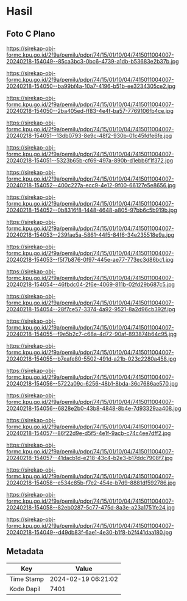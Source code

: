 # Hasil

## Foto C Plano

https://sirekap-obj-formc.kpu.go.id/2f9a/pemilu/pdpr/74/15/01/10/04/7415011004007-20240218-154049--85ca3bc3-0bc6-4739-a1db-b53683e2b37b.jpg

https://sirekap-obj-formc.kpu.go.id/2f9a/pemilu/pdpr/74/15/01/10/04/7415011004007-20240218-154050--ba99bf4a-10a7-4196-b51b-ee3234305ce2.jpg

https://sirekap-obj-formc.kpu.go.id/2f9a/pemilu/pdpr/74/15/01/10/04/7415011004007-20240218-154050--2ba405ed-ff83-4e4f-ba57-7769106fb4ce.jpg

https://sirekap-obj-formc.kpu.go.id/2f9a/pemilu/pdpr/74/15/01/10/04/7415011004007-20240218-154051--13db0793-8e9c-48f2-930b-01c45fdfe6fe.jpg

https://sirekap-obj-formc.kpu.go.id/2f9a/pemilu/pdpr/74/15/01/10/04/7415011004007-20240218-154051--5323b65b-cf69-497a-890b-d1ebb6f1f372.jpg

https://sirekap-obj-formc.kpu.go.id/2f9a/pemilu/pdpr/74/15/01/10/04/7415011004007-20240218-154052--400c227a-ecc9-4e12-9f00-66127e5e8656.jpg

https://sirekap-obj-formc.kpu.go.id/2f9a/pemilu/pdpr/74/15/01/10/04/7415011004007-20240218-154052--0b8316f8-1448-4648-a805-97bb6c5b919b.jpg

https://sirekap-obj-formc.kpu.go.id/2f9a/pemilu/pdpr/74/15/01/10/04/7415011004007-20240218-154053--239fae5a-5861-44f5-84f6-34e235518e9a.jpg

https://sirekap-obj-formc.kpu.go.id/2f9a/pemilu/pdpr/74/15/01/10/04/7415011004007-20240218-154053--f5f7b876-0f97-445e-ae77-773ec3d86bc1.jpg

https://sirekap-obj-formc.kpu.go.id/2f9a/pemilu/pdpr/74/15/01/10/04/7415011004007-20240218-154054--46fbdc04-2f6e-4069-811b-02fd29b687c5.jpg

https://sirekap-obj-formc.kpu.go.id/2f9a/pemilu/pdpr/74/15/01/10/04/7415011004007-20240218-154054--28f7ce57-3374-4a92-9521-8a2d96cb392f.jpg

https://sirekap-obj-formc.kpu.go.id/2f9a/pemilu/pdpr/74/15/01/10/04/7415011004007-20240218-154055--f9e5b2c7-c68a-4d72-90af-893874b64c95.jpg

https://sirekap-obj-formc.kpu.go.id/2f9a/pemilu/pdpr/74/15/01/10/04/7415011004007-20240218-154055--b7eafe80-5502-491d-a21b-023c2280a458.jpg

https://sirekap-obj-formc.kpu.go.id/2f9a/pemilu/pdpr/74/15/01/10/04/7415011004007-20240218-154056--5722a09c-6256-48b1-8bda-36c7686ae570.jpg

https://sirekap-obj-formc.kpu.go.id/2f9a/pemilu/pdpr/74/15/01/10/04/7415011004007-20240218-154056--6828e2b0-43b8-4848-8b4e-7d93329aa408.jpg

https://sirekap-obj-formc.kpu.go.id/2f9a/pemilu/pdpr/74/15/01/10/04/7415011004007-20240218-154057--86f22d9e-d5f5-4e1f-9acb-c74c4ee7dff2.jpg

https://sirekap-obj-formc.kpu.go.id/2f9a/pemilu/pdpr/74/15/01/10/04/7415011004007-20240218-154057--41dacb1d-e218-43c4-b2e3-b17ddc7908f7.jpg

https://sirekap-obj-formc.kpu.go.id/2f9a/pemilu/pdpr/74/15/01/10/04/7415011004007-20240218-154058--e534c85b-f7e2-454e-b7d9-8881df592786.jpg

https://sirekap-obj-formc.kpu.go.id/2f9a/pemilu/pdpr/74/15/01/10/04/7415011004007-20240218-154058--82eb0287-5c77-475d-8a3e-a23a1751fe24.jpg

https://sirekap-obj-formc.kpu.go.id/2f9a/pemilu/pdpr/74/15/01/10/04/7415011004007-20240218-154049--d49db83f-6ae1-4e30-b1f8-b2f441daa180.jpg


## Metadata

| Key        | Value               |
| ---------- | ------------------- |
| Time Stamp | 2024-02-19 06:21:02 |
| Kode Dapil | 7401                |



